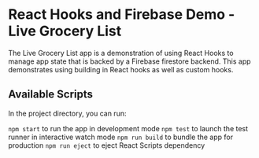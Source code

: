 # React Hooks and Firebase Demo - Live Grocery List

The Live Grocery List app is a demonstration of using React Hooks to manage app state that is backed by a Firebase firestore backend. This app demonstrates using building in React hooks as well as custom hooks.

## Available Scripts

In the project directory, you can run:

`npm start` to run the app in development mode
`npm test` to launch the test runner in interactive watch mode
`npm run build` to bundle the app for production
`npm run eject` to eject React Scripts dependency
